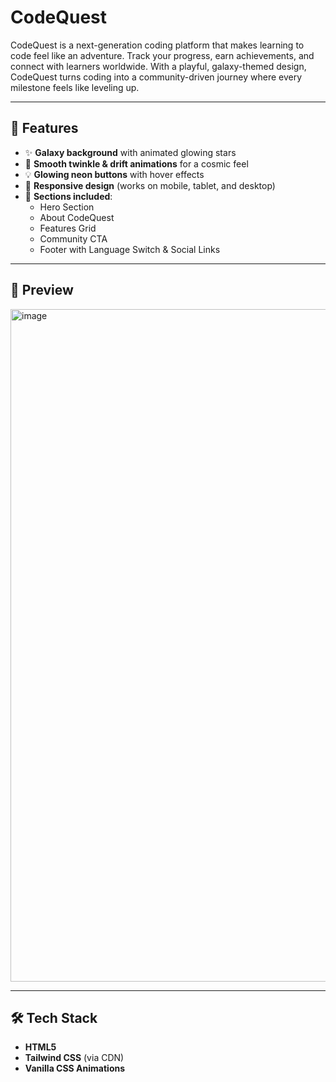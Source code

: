 # CodeQuest
CodeQuest is a next-generation coding platform that makes learning to code feel like an adventure. Track your progress, earn achievements, and connect with learners worldwide. With a playful, galaxy-themed design, CodeQuest turns coding into a community-driven journey where every milestone feels like leveling up.


---

## 🚀 Features
- ✨ **Galaxy background** with animated glowing stars  
- 🌠 **Smooth twinkle & drift animations** for a cosmic feel  
- 💡 **Glowing neon buttons** with hover effects  
- 📱 **Responsive design** (works on mobile, tablet, and desktop)  
- 📂 **Sections included**:
  - Hero Section
  - About CodeQuest
  - Features Grid
  - Community CTA
  - Footer with Language Switch & Social Links  

---

## 📸 Preview
<img width="2276" height="1076" alt="image" src="https://github.com/user-attachments/assets/3dca7148-ce6a-4b74-ba6d-4939a5956dcd" />


---

## 🛠️ Tech Stack
- **HTML5**
- **Tailwind CSS** (via CDN)
- **Vanilla CSS Animations**
